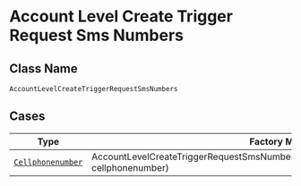
# Account Level Create Trigger Request Sms Numbers

## Class Name

`AccountLevelCreateTriggerRequestSmsNumbers`

## Cases

| Type | Factory Method |
|  --- | --- |
| [`Cellphonenumber`](../../../doc/models/cellphonenumber.md) | AccountLevelCreateTriggerRequestSmsNumbers.FromCellphonenumber(Cellphonenumber cellphonenumber) |

